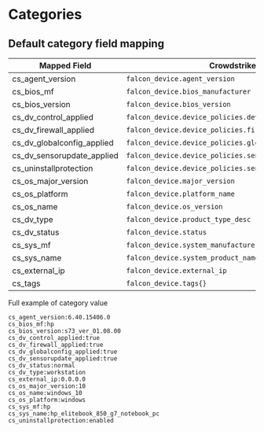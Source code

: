 # Categories

## Default category field mapping

Mapped Field | Crowdstrike Event Field | Example value
------------ | ----------------------- | -------------
cs_agent_version | `falcon_device.agent_version` | 6.40.15406.0
cs_bios_mf | `falcon_device.bios_manufacturer` | hp
cs_bios_version | `falcon_device.bios_version` | s73_ver_01.08.00
cs_dv_control_applied | `falcon_device.device_policies.device_control.applied` | true
cs_dv_firewall_applied | `falcon_device.device_policies.firewall.applied` | true
cs_dv_globalconfig_applied | `falcon_device.device_policies.global_config.applied` | true
cs_dv_sensorupdate_applied | `falcon_device.device_policies.sensor_update.applied` | true
cs_uninstallprotection | `falcon_device.device_policies.sensor_update.uninstall_protection` | enabled
cs_os_major_version | `falcon_device.major_version` | 10
cs_os_platform | `falcon_device.platform_name` | windows
cs_os_name | `falcon_device.os_version` | windows_10
cs_dv_type | `falcon_device.product_type_desc` | workstation
cs_dv_status | `falcon_device.status` | normal
cs_sys_mf | `falcon_device.system_manufacturer` | hp
cs_sys_name | `falcon_device.system_product_name` | hp_elitebook_850_g7_notebook_pc
cs_external_ip | `falcon_device.external_ip` | 0.0.0.0
cs_tags | `falcon_device.tags{}` | n/a

Full example of category value

```text
cs_agent_version:6.40.15406.0
cs_bios_mf:hp
cs_bios_version:s73_ver_01.08.00
cs_dv_control_applied:true
cs_dv_firewall_applied:true
cs_dv_globalconfig_applied:true
cs_dv_sensorupdate_applied:true
cs_dv_status:normal
cs_dv_type:workstation
cs_external_ip:0.0.0.0
cs_os_major_version:10
cs_os_name:windows_10
cs_os_platform:windows
cs_sys_mf:hp
cs_sys_name:hp_elitebook_850_g7_notebook_pc
cs_uninstallprotection:enabled
```

